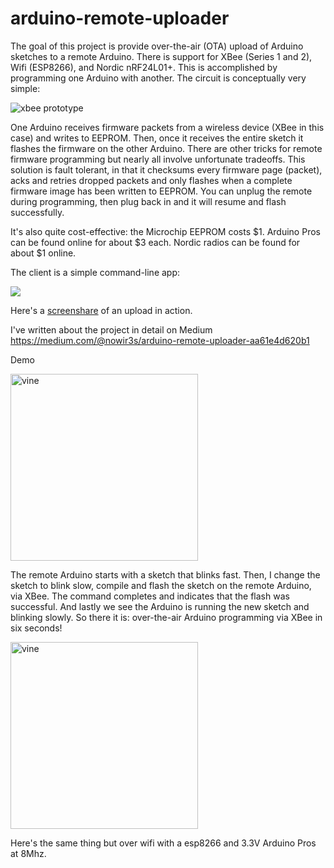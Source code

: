 # arduino-remote-uploader

The goal of this project is provide over-the-air (OTA) upload of Arduino sketches to a remote Arduino. There is support for XBee (Series 1 and 2), Wifi (ESP8266), and Nordic nRF24L01+. This is accomplished by programming one Arduino with another. The circuit is conceptually very simple:

<img src="https://raw.githubusercontent.com/andrewrapp/arduino-remote-uploader/master/resources/prototype-wiring-xbee_bb.png" alt="xbee prototype" border="0" />

One Arduino receives firmware packets from a wireless device (XBee in this case) and writes to EEPROM. Then, once it receives the entire sketch it flashes the firmware on the other Arduino. There are other tricks for remote firmware programming but nearly all involve unfortunate tradeoffs. This solution is fault tolerant, in that it checksums every firmware page (packet), acks and retries dropped packets and only flashes when a complete firmware image has been written to EEPROM. You can unplug the remote during programming, then plug back in and it will resume and flash successfully.

It's also quite cost-effective: the Microchip EEPROM costs $1. Arduino Pros can be found online for about $3 each. Nordic radios can be found for about $1 online.

The client is a simple command-line app:

<img src="https://github.com/andrewrapp/arduino-remote-uploader/blob/master/resources/remote-upload-client.png?raw=true"/>

Here's a <a href="https://youtu.be/Vqg-zZniQU0" target="_blank">screenshare</a> of an upload in action.

<!--<video src="https://github.com/andrewrapp/arduino-remote-uploader/blob/master/resources/remote-flash-screen-recording.mov?raw=true" controls autoplay></video>-->

I've written about the project in detail on Medium https://medium.com/@nowir3s/arduino-remote-uploader-aa61e4d620b1

Demo

<a href="https://vine.co/v/O0jLBw7aO1m" target="_blank"><img src="https://raw.githubusercontent.com/andrewrapp/arduino-remote-uploader/master/resources/vine-xbee.png" alt="vine" width="300" height="299" border="0" /></a>

The remote Arduino starts with a sketch that blinks fast. Then, I change the sketch to blink slow, compile and flash the sketch on the remote Arduino, via XBee. The command completes and indicates that the flash was successful. And lastly we see the Arduino is running the new sketch and blinking slowly. So there it is: over-the-air Arduino programming via XBee in six seconds!

<a href="https://vine.co/v/empxvZgpuqV" target="_blank"><img src="https://raw.githubusercontent.com/andrewrapp/arduino-remote-uploader/master/resources/vine-wifi.png" alt="vine" width="300" height="299" border="0" /></a>

Here's the same thing but over wifi with a esp8266 and 3.3V Arduino Pros at 8Mhz.
